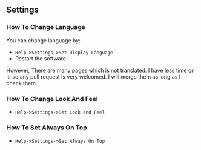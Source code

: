 ## Settings

### How To Change Language

You can change language by:

* `Help->Settings->Set Display Language`
* Restart the software

However, There are many pages which is not translated. I have less time on it, so any pull request is very welcomed. I will merge them as long as I check them.

### How To Change Look And Feel

* `Help->Settings->Set Look and Feel`

### How To Set Always On Top

* `Help->Settings->Set Always On Top`
